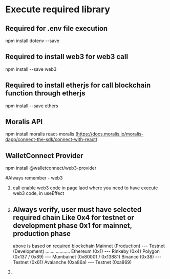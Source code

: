 # Execute required library
## Required for .env file execution
npm install dotenv --save 

## Required to install web3 for web3 call
npm install --save web3

## Required to install etherjs for call blockchain function through etherjs
npm install --save ethers

## Moralis API 
npm install moralis react-moralis
(https://docs.moralis.io/moralis-dapp/connect-the-sdk/connect-with-react)

## WalletConnect Provider
npm install @walletconnect/web3-provider


#Always remember - web3
1. call enable web3 code in page laod where you need to have execute web3 code, in useEffect
2. Always verify, user must have selected required chain
    Like 0x4 for testnet or development phase
    0x1 for mainnet, production phase
    -------------
    above is based on required blockchain
    Mainnet (Production)    ---              Testnet (Development)
    .......                                 ...........
    Ethereum (0x1)          ---             Rinkeby (0x4)
    Polygon (0x137 / 0x89)  ---             Mumbainet (0x80001 / 0x13881)
    Binance (0x38)          ---             Testnet (0x61)
    Avalanche (0xa86a)      ---             Testnet (0xa869)

3. 
